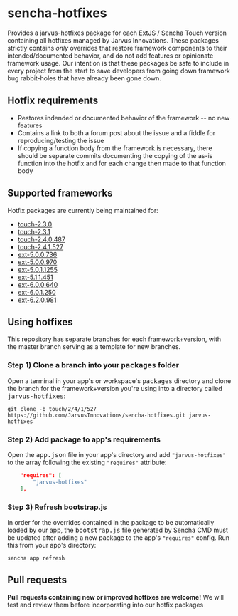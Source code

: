 # sencha-hotfixes

Provides a jarvus-hotfixes package for each ExtJS / Sencha Touch version containing all hotfixes managed by Jarvus Innovations. These packages strictly contains *only* overrides that restore framework components to their intended/documented behavior, and do not add features or opinionate framework usage. Our intention is that these packages be safe to include in every project from the start to save developers from going down framework bug rabbit-holes that have already been gone down.

## Hotfix requirements

- Restores indended or documented behavior of the framework -- no new features
- Contains a link to both a forum post about the issue and a fiddle for reproducing/testing the issue
- If copying a function body from the framework is necessary, there should be separate commits documenting the copying of the as-is function into the hotfix and for each change then made to that function body

## Supported frameworks
Hotfix packages are currently being maintained for:

- [touch-2.3.0](https://github.com/JarvusInnovations/sencha-hotfixes/tree/touch/2/3/0)
- [touch-2.3.1](https://github.com/JarvusInnovations/sencha-hotfixes/tree/touch/2/3/1)
- [touch-2.4.0.487](https://github.com/JarvusInnovations/sencha-hotfixes/tree/touch/2/4/0/487)
- [touch-2.4.1.527](https://github.com/JarvusInnovations/sencha-hotfixes/tree/touch/2/4/1/527)
- [ext-5.0.0.736](https://github.com/JarvusInnovations/sencha-hotfixes/tree/ext/5/0/0/736)
- [ext-5.0.0.970](https://github.com/JarvusInnovations/sencha-hotfixes/tree/ext/5/0/0/970)
- [ext-5.0.1.1255](https://github.com/JarvusInnovations/sencha-hotfixes/tree/ext/5/0/1/1255)
- [ext-5.1.1.451](https://github.com/JarvusInnovations/sencha-hotfixes/tree/ext/5/1/1/451)
- [ext-6.0.0.640](https://github.com/JarvusInnovations/sencha-hotfixes/tree/ext/6/0/0/640)
- [ext-6.0.1.250](https://github.com/JarvusInnovations/sencha-hotfixes/tree/ext/6/0/1/250)
- [ext-6.2.0.981](https://github.com/JarvusInnovations/sencha-hotfixes/tree/ext/6/2/0/981)

## Using hotfixes
This repository has separate branches for each framework+version, with the master branch serving as a template for new branches.

### Step 1) Clone a branch into your <kbd>packages</kbd> folder
Open a terminal in your app's or workspace's <kbd>packages</kbd> directory and clone the branch for the framework+version you're using into a directory called <kbd>jarvus-hotfixes</kbd>:

  `git clone -b touch/2/4/1/527 https://github.com/JarvusInnovations/sencha-hotfixes.git jarvus-hotfixes`

### Step 2) Add package to app's requirements
Open the <kbd>app.json</kbd> file in your app's directory and add `"jarvus-hotfixes"` to the array following the existing `"requires"` attribute:

```json
    "requires": [
        "jarvus-hotfixes"
    ],
```

### Step 3) Refresh bootstrap.js
In order for the overrides contained in the package to be automatically loaded by our app, the <kbd>bootstrap.js</kbd> file generated by Sencha CMD must be updated after adding a new package to the app's `"requires"` config. Run this from your app's directory:

  `sencha app refresh`


## Pull requests
**Pull requests containing new or improved hotfixes are welcome!** We will test and review them before incorporating into our hotfix packages
